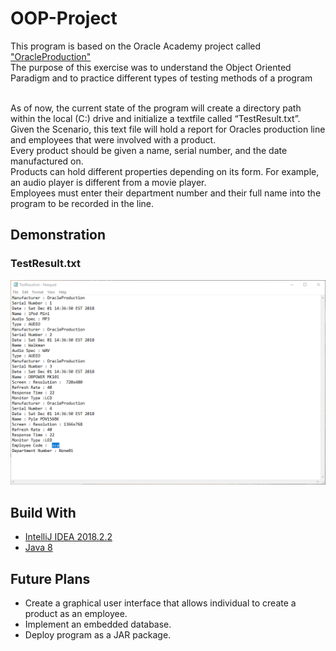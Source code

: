 # OOP-Project

This program is based on the Oracle Academy project called ["OracleProduction"](https://github.com/Carlosperez1001/OOP-Project/blob/master/README_Res/JP_Project.pdf)
<br>The purpose of this exercise was to understand the Object Oriented Paradigm and to practice different types of testing methods of a program

<br>As of now, the current state of the program will create a directory path within the local (C:) drive and initialize a textfile called “TestResult.txt”.  Given the Scenario, this text file will hold a report for Oracles production line and employees that were involved with a product.
<br>Every product should be given a name, serial number, and the date manufactured on.
<br>Products can hold different properties depending on its form. For example, an audio player is different from a movie player.
<br>Employees must enter their department number and their full name into the program to be recorded in the line. 

## Demonstration
### TestResult.txt
![Alt Text](https://github.com/Carlosperez1001/OOP-Project/blob/master/README_Res/demo1.png)
## Build With 
* [IntelliJ IDEA 2018.2.2](https://www.jetbrains.com/idea/)
* [Java 8](https://www.oracle.com/technetwork/java/javase/downloads/jdk8-downloads-2133151.html)

## Future Plans
* Create a graphical user interface that allows individual to create a product as an employee.
* Implement an embedded database.
* Deploy program as a JAR package.	
	
